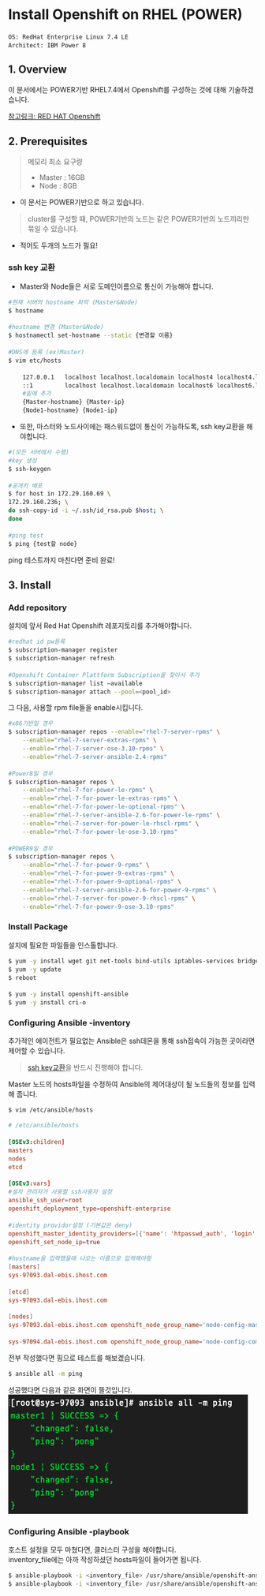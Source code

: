 # Install Openshift on RHEL (POWER)
`OS: RedHat Enterprise Linux 7.4 LE`  
`Architect: IBM Power 8`

## 1. Overview
이 문서에서는 POWER기반 RHEL7.4에서 Openshift를 구성하는 것에 대해 기술하겠습니다.

[참고링크: RED HAT Openshift](https://docs.openshift.com/container-platform/3.10/getting_started/install_openshift.html)

## 2. Prerequisites
>메모리 최소 요구량   
>- Master : 16GB  
>- Node : 8GB  

- 이 문서는 POWER기반으로 하고 있습니다.  
>cluster를 구성할 때, POWER기반의 노드는 같은 POWER기반의 노드끼리만 묶일 수 있습니다.  
- 적어도 두개의 노드가 필요!  

 
### ssh key 교환
- Master와 Node들은 서로 도메인이름으로 통신이 가능해야 합니다. 
~~~bash
#현재 서버의 hostname 파악 (Master&Node)
$ hostname 

#hostname 변경 (Master&Node)
$ hostnamectl set-hostname --static {변경할 이름}

#DNS에 등록 (ex)Master)
$ vim etc/hosts

    127.0.0.1   localhost localhost.localdomain localhost4 localhost4.localdomain4
    ::1         localhost localhost.localdomain localhost6 localhost6.localdomain6
    #밑에 추가
    {Master-hostname} {Master-ip}
    {Node1-hostname} {Node1-ip}
~~~
- 또한, 마스터와 노드사이에는 패스워드없이 통신이 가능하도록, ssh key교환을 해야합니다.  
~~~bash
#(모든 서버에서 수행)
#key 생성
$ ssh-keygen

#공개키 배포 
$ for host in 172.29.160.69 \
172.29.160.236; \
do ssh-copy-id -i ~/.ssh/id_rsa.pub $host; \
done

#ping test
$ ping {test할 node}
~~~
ping 테스트까지 마친다면 준비 완료!

## 3. Install
### Add repository
설치에 앞서 Red Hat Openshift 레포지토리를 추가해야합니다.
~~~bash
#redhat id pw등록
$ subscription-manager register   
$ subscription-manager refresh

#Openshift Container Plattform Subscription을 찾아서 추가
$ subscription-manager list —available 
$ subscription-manager attach --pool=<pool_id>  
~~~  

그 다음, 사용할 rpm file들을 enable시킵니다.
~~~bash
#x86기반일 경우 
$ subscription-manager repos --enable="rhel-7-server-rpms" \
    --enable="rhel-7-server-extras-rpms" \
    --enable="rhel-7-server-ose-3.10-rpms" \
    --enable="rhel-7-server-ansible-2.4-rpms"

#Power8일 경우
$ subscription-manager repos \
    --enable="rhel-7-for-power-le-rpms" \
    --enable="rhel-7-for-power-le-extras-rpms" \
    --enable="rhel-7-for-power-le-optional-rpms" \
    --enable="rhel-7-server-ansible-2.6-for-power-le-rpms" \
    --enable="rhel-7-server-for-power-le-rhscl-rpms" \
    --enable="rhel-7-for-power-le-ose-3.10-rpms"

#POWER9일 경우
$ subscription-manager repos \
    --enable="rhel-7-for-power-9-rpms" \
    --enable="rhel-7-for-power-9-extras-rpms" \
    --enable="rhel-7-for-power-9-optional-rpms" \
    --enable="rhel-7-server-ansible-2.6-for-power-9-rpms" \
    --enable="rhel-7-server-for-power-9-rhscl-rpms" \
    --enable="rhel-7-for-power-9-ose-3.10-rpms"
~~~

### Install Package
설치에 필요한 파일들을 인스톨합니다.
~~~bash
$ yum -y install wget git net-tools bind-utils iptables-services bridge-utils bash-completion kexec-tools sos psacct
$ yum -y update
$ reboot

$ yum -y install openshift-ansible
$ yum -y install cri-o
~~~

### Configuring Ansible -inventory
추가적인 에이전트가 필요없는 Ansible은 ssh데몬을 통해 ssh접속이 가능한 곳이라면 제어할 수 있습니다.  
> [ssh key교환](https://github.com/GRuuuuu/rhel-starter/tree/master/Openshift/%2301.%20Install%20Openshift%20on%20RHEL#ssh-key-%EA%B5%90%ED%99%98)을 반드시 진행해야 합니다.  

Master 노드의 hosts파일을 수정하여 Ansible의 제어대상이 될 노드들의 정보를 입력해 줍니다.  

~~~bash
$ vim /etc/ansible/hosts
~~~
~~~conf
# /etc/ansible/hosts

[OSEv3:children]
masters
nodes
etcd

[OSEv3:vars]
#설치 관리자가 사용할 ssh사용자 설정
ansible_ssh_user=root
openshift_deployment_type=openshift-enterprise

#identity providor설정 (기본값은 deny)
openshift_master_identity_providers=[{'name': 'htpasswd_auth', 'login': 'true', 'challenge': 'true', 'kind': 'HTPasswdPasswordIdentityProvider’}]
openshift_set_node_ip=true

#hostname을 입력했을때 나오는 이름으로 입력해야함
[masters]
sys-97093.dal-ebis.ihost.com

[etcd]
sys-97093.dal-ebis.ihost.com

[nodes]
sys-97093.dal-ebis.ihost.com openshift_node_group_name='node-config-master'

sys-97094.dal-ebis.ihost.com openshift_node_group_name='node-config-compute'
~~~

전부 작성했다면 핑으로 테스트를 해보겠습니다.  
~~~bash
$ ansible all -m ping
~~~
성공했다면 다음과 같은 화면이 뜰것입니다.  
![Alt text](./img/1.png)

### Configuring Ansible -playbook
호스트 설정을 모두 마쳤다면, 클러스터 구성을 해야합니다.  
inventory_file에는 아까 작성하셨던 hosts파일이 들어가면 됩니다.
~~~bash
$ ansible-playbook -i <inventory_file> /usr/share/ansible/openshift-ansible/playbooks/prerequisites.yml 
$ ansible-playbook -i <inventory_file> /usr/share/ansible/openshift-ansible/playbooks/deploy_cluster.yml 
~~~

